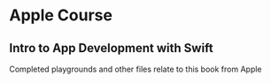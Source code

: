 # Apple Course
## Intro to App Development with Swift
Completed playgrounds and other files relate to this book from Apple
